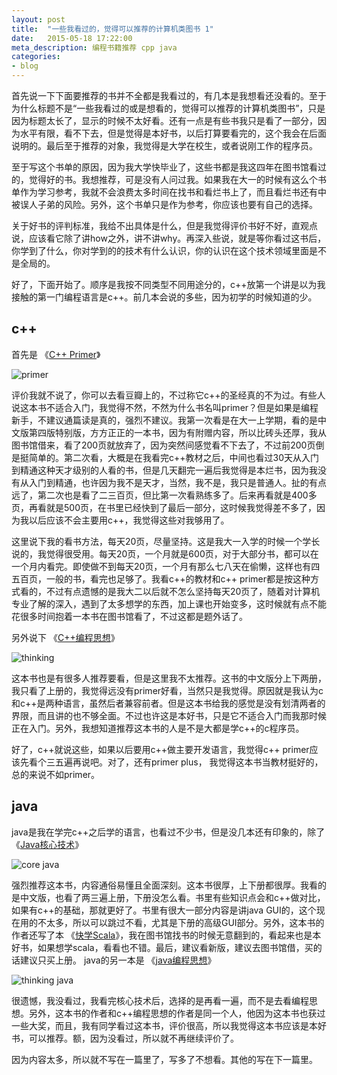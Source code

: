 ```yaml
---
layout: post
title:  "一些我看过的，觉得可以推荐的计算机类图书 1"
date:   2015-05-18 17:22:00
meta_description: 编程书籍推荐 cpp java
categories:
- blog
---
```


首先说一下下面要推荐的书并不全都是我看过的，有几本是我想看还没看的。至于为什么标题不是“一些我看过的或是想看的，觉得可以推荐的计算机类图书”，只是因为标题太长了，显示的时候不太好看。还有一点是有些书我只是看了一部分，因为水平有限，看不下去，但是觉得是本好书，以后打算要看完的，这个我会在后面说明的。最后至于推荐的对象，我觉得是大学在校生，或者说刚工作的程序员。

至于写这个书单的原因，因为我大学快毕业了，这些书都是我这四年在图书馆看过的，觉得好的书。我想推荐，可是没有人问过我。如果我在大一的时候有这么个书单作为学习参考，我就不会浪费太多时间在找书和看烂书上了，而且看烂书还有中被误人子弟的风险。另外，这个书单只是作为参考，你应该也要有自己的选择。

关于好书的评判标准，我给不出具体是什么，但是我觉得评价书好不好，直观点说，应该看它除了讲how之外，讲不讲why。再深入些说，就是等你看过这书后，你学到了什么，你对学到的的技术有什么认识，你的认识在这个技术领域里面是不是全局的。

好了，下面开始了。顺序是我按不同类型不同用途分的，c++放第一个讲是以为我接触的第一门编程语言是c++。前几本会说的多些，因为初学的时候知道的少。

## c++

首先是 《[C++ Primer][cpp1]》 

![primer](http://img3.douban.com/lpic/s27294664.jpg) 

评价我就不说了，你可以去看豆瓣上的，不过称它c++的圣经真的不为过。有些人说这本书不适合入门，我觉得不然，不然为什么书名叫primer？但是如果是编程新手，不建议通篇读是真的，强烈不建议。我第一次看是在大一上学期，看的是中文版第四版特别版，方方正正的一本书，因为有附赠内容，所以比砖头还厚，我从图书馆借来，看了200页就放弃了，因为突然间感觉看不下去了，不过前200页倒是挺简单的。第二次看，大概是在我看完c++教材之后，中间也看过30天从入门到精通这种天才级别的人看的书，但是几天翻完一遍后我觉得是本烂书，因为我没有从入门到精通，也许因为我不是天才，当然，我不是，我只是普通人。扯的有点远了，第二次也是看了二三百页，但比第一次看熟练多了。后来再看就是400多页，再看就是500页，在书里已经快到了最后一部分，这时候我觉得差不多了，因为我以后应该不会主要用c++，我觉得这些对我够用了。

这里说下我的看书方法，每天20页，尽量坚持。这是我大一入学的时候一个学长说的，我觉得很受用。每天20页，一个月就是600页，对于大部分书，都可以在一个月内看完。即使做不到每天20页，一个月有那么七八天在偷懒，这样也有四五百页，一般的书，看完也足够了。我看c++的教材和c++ primer都是按这种方式看的，不过有点遗憾的是我大二以后就不怎么坚持每天20页了，随着对计算机专业了解的深入，遇到了太多想学的东西，加上课也开始变多，这时候就有点不能花很多时间抱着一本书在图书馆看了，不过这都是题外话了。

另外说下 《[C++编程思想][cpp2]》 

![thinking](http://img4.douban.com/lpic/s1085408.jpg)

这本书也是有很多人推荐要看，但是这里我不太推荐。这书的中文版分上下两册，我只看了上册的，我觉得远没有primer好看，当然只是我觉得。原因就是我认为c和c++是两种语言，虽然后者兼容前者。但是这本书给我的感觉是没有划清两者的界限，而且讲的也不够全面。不过也许这是本好书，只是它不适合入门而我那时候正在入门。另外，我想知道推荐这本书的人是不是大都是学c++的c程序员。

好了，c++就说这些，如果以后要用c++做主要开发语言，我觉得c++ primer应该先看个三五遍再说吧。对了，还有primer plus， 我觉得这本书当教材挺好的，总的来说不如primer。

## java

java是我在学完c++之后学的语言，也看过不少书，但是没几本还有印象的，除了 《[Java核心技术][java1]》 

![core java](http://img3.douban.com/lpic/s27123141.jpg)

强烈推荐这本书，内容通俗易懂且全面深刻。这本书很厚，上下册都很厚。我看的是中文版，也看了两三遍上册，下册没怎么看。书里有些知识点会和c++做对比，如果有c++的基础，那就更好了。书里有很大一部分内容是讲java GUI的，这个现在用的不太多，所以可以跳过不看，尤其是下册的高级GUI部分。另外，这本书的作者还写了本 《[快学Scala][scala]》，我在图书馆找书的时候无意翻到的，看起来也是本好书，如果想学scala，看看也不错。最后，建议看新版，建议去图书馆借，买的话建议只买上册。
java的另一本是 《[java编程思想][java2]》 

![thinking java](http://img4.douban.com/lpic/s1320039.jpg)

很遗憾，我没看过，我看完核心技术后，选择的是再看一遍，而不是去看编程思想。另外，这本书的作者和c++编程思想的作者是同一个人，他因为这本书也获过一些大奖，而且，我有同学看过这本书，评价很高，所以我觉得这本书应该是本好书，可以推荐。额，因为没看过，所以就不再继续评价了。

因为内容太多，所以就不写在一篇里了，写多了不想看。其他的写在下一篇里。


[cpp1]: http://book.douban.com/subject/25708312/
[cpp2]: http://book.douban.com/subject/1101524/

[scala]: http://book.douban.com/subject/19971952/
[java1]: http://book.douban.com/subject/25762168/
[java2]: http://book.douban.com/subject/1313042/